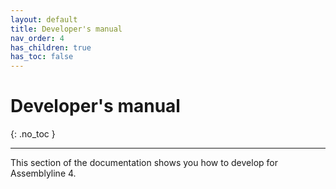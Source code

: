 ```yaml
---
layout: default
title: Developer's manual
nav_order: 4
has_children: true
has_toc: false
---
```


# Developer's manual
{: .no_toc }

---

This section of the documentation shows you how to develop for Assemblyline 4.